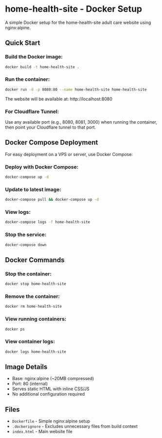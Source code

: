 # home-health-site - Docker Setup

A simple Docker setup for the home-health-site adult care website using nginx:alpine.

## Quick Start

### Build the Docker image:
```bash
docker build -t home-health-site .
```

### Run the container:
```bash
docker run -d -p 8080:80 --name home-health-site home-health-site
```

The website will be available at: http://localhost:8080

### For Cloudflare Tunnel:
Use any available port (e.g., 8080, 8081, 3000) when running the container, then point your Cloudflare tunnel to that port.

## Docker Compose Deployment

For easy deployment on a VPS or server, use Docker Compose:

### Deploy with Docker Compose:
```bash
docker-compose up -d
```

### Update to latest image:
```bash
docker-compose pull && docker-compose up -d
```

### View logs:
```bash
docker-compose logs -f home-health-site
```

### Stop the service:
```bash
docker-compose down
```

## Docker Commands

### Stop the container:
```bash
docker stop home-health-site
```

### Remove the container:
```bash
docker rm home-health-site
```

### View running containers:
```bash
docker ps
```

### View container logs:
```bash
docker logs home-health-site
```

## Image Details
- Base: nginx:alpine (~20MB compressed)
- Port: 80 (internal)
- Serves static HTML with inline CSS/JS
- No additional configuration required

## Files
- `Dockerfile` - Simple nginx:alpine setup
- `.dockerignore` - Excludes unnecessary files from build context
- `index.html` - Main website file
